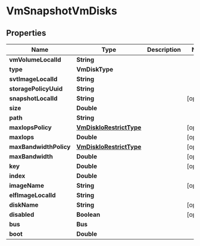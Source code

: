 

# VmSnapshotVmDisks


## Properties

Name | Type | Description | Notes
------------ | ------------- | ------------- | -------------
**vmVolumeLocalId** | **String** |  | 
**type** | **VmDiskType** |  | 
**svtImageLocalId** | **String** |  | 
**storagePolicyUuid** | **String** |  | 
**snapshotLocalId** | **String** |  |  [optional]
**size** | **Double** |  | 
**path** | **String** |  | 
**maxIopsPolicy** | [**VmDiskIoRestrictType**](VmDiskIoRestrictType.md) |  |  [optional]
**maxIops** | **Double** |  |  [optional]
**maxBandwidthPolicy** | [**VmDiskIoRestrictType**](VmDiskIoRestrictType.md) |  |  [optional]
**maxBandwidth** | **Double** |  |  [optional]
**key** | **Double** |  |  [optional]
**index** | **Double** |  | 
**imageName** | **String** |  |  [optional]
**elfImageLocalId** | **String** |  | 
**diskName** | **String** |  |  [optional]
**disabled** | **Boolean** |  |  [optional]
**bus** | **Bus** |  | 
**boot** | **Double** |  | 



